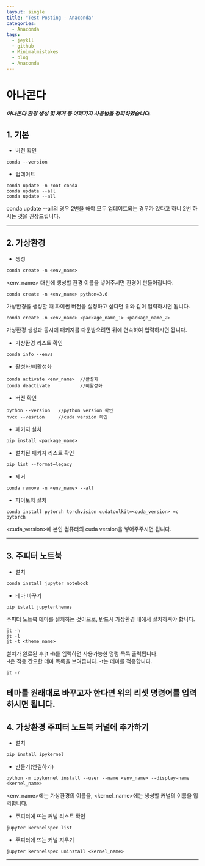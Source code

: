 ```yaml
---
layout: single
title: "Test Posting - Anaconda"
categories:
  - Anaconda
tags:
  - jeykll
  - github
  - Minimalmistakes
  - blog
  - Anaconda
---
```


# 아나콘다
##### 아나콘다 환경 생성 및 제거 등 여러가지 사용법을 정리하였습니다.

## 1. 기본
  + 버전 확인
 ```
 conda --version
 ```

 + 업데이트
 ```
 conda update -n root conda
 conda update --all
 conda update --all
 ```
conda update --all의 경우 2번을 해야 모두 업데이트되는 경우가 있다고 하니 2번 하시는 것을 권장드립니다.

---

## 2. 가상환경
 + 생성
 ```
 conda create -n <env_name>
 ```
 <env_name> 대신에 생성할 환경 이름을 넣어주시면 환경이 만들어집니다.
 ```
 conda create -n <env_name> python=3.6
 ```
 가상환경을 생성할 때 파이썬 버전을 설정하고 싶다면 위와 같이 입력하시면 됩니다.
 ```
 conda create -n <env_name> <package_name_1> <package_name_2>
 ```
 가상환경 생성과 동시에 패키지를 다운받으려면 뒤에 연속하여 입력하시면 됩니다.
 + 가상환경 리스트 확인
 ```
 conda info --envs
 ```
 + 활성화/비활성화
 ```
 conda activate <env_name>  //활성화
 conda deactivate           //비활성화
 ```
 + 버전 확인
 ```
 python --version   //python version 확인
 nvcc --vesrion     //cuda version 확인
 ```
 + 패키지 설치
 ```
 pip install <package_name>
 ```
 + 설치된 패키지 리스트 확인
 ```
 pip list --format=legacy
 ```
 + 제거
 ```
 conda remove -n <env_name> --all
 ```
 + 파이토치 설치
 ```
 conda install pytorch torchvision cudatoolkit=<cuda_version> =c pytorch
 ```
 <cuda_version>에 본인 컴퓨터의 cuda version을 넣어주주시면 됩니다.

---

## 3. 주피터 노트북
  + 설치
 ```
 conda install jupyter notebook
 ```
 + 테마 바꾸기
 ```
 pip istall jupyterthemes
 ```
 주피터 노트북 테마를 설치하는 것이므로, 반드시 가상환경 내에서 설치하셔야 합니다.
 ```
 jt -h
 jt -l
 jt -t <theme_name>
 ```
 설치가 완료된 후 jt -h를 입력하면 사용가능한 명령 목록 출력됩니다.  
 -l은 적용 간으한 테마 목록을 보여줍니다.
 -t는 테마를 적용합니다.
 ```
 jt -r
 ```
 테마를 원래대로 바꾸고자 한다면 위의 리셋 명령어를 입력하시면 됩니다.
---

## 4. 가상환경 주피터 노트북 커널에 추가하기
  + 설치
 ```
 pip install ipykernel
 ```
 + 만들기(연결하기)
 ```
 python -m ipykernel install --user --name <env_name> --display-name <kernel_name>
 ```
 <env_name>에는 가상환경의 이름을, <kernel_name>에는 생성할 커널의 이름을 입력합니다.
 + 주피터에 뜨는 커널 리스트 확인
 ```
 jupyter kernnelspec list
 ```
 + 주피터에 뜨는 커널 지우기
 ```
 jupyter kernnelspec uninstall <kernel_name>
 ```
 
---
